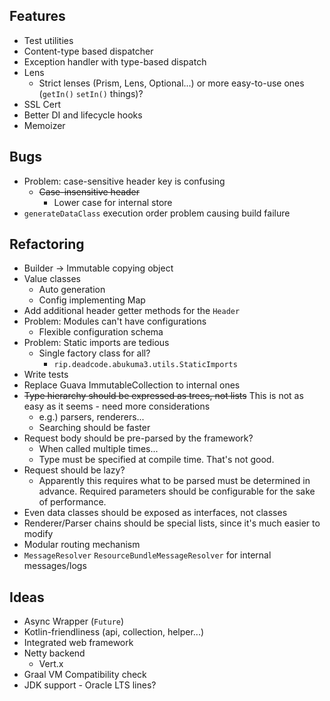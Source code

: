 ## Features

* Test utilities
* Content-type based dispatcher
* Exception handler with type-based dispatch
* Lens
    * Strict lenses (Prism, Lens, Optional...) or more easy-to-use ones (`getIn()` `setIn()` things)?
* SSL Cert
* Better DI and lifecycle hooks
* Memoizer


## Bugs

* Problem: case-sensitive header key is confusing
    * ~~Case-insensitive header~~
        * Lower case for internal store
* `generateDataClass` execution order problem causing build failure


## Refactoring

* Builder -> Immutable copying object
* Value classes
    * Auto generation
    * Config implementing Map
* Add additional header getter methods for the `Header`
* Problem: Modules can't have configurations
    * Flexible configuration schema
* Problem: Static imports are tedious
    * Single factory class for all?
        * `rip.deadcode.abukuma3.utils.StaticImports`
* Write tests
* Replace Guava ImmutableCollection to internal ones
* ~~Type hierarchy should be expressed as trees, not lists~~ This is not as easy as it seems - need more considerations
    * e.g.) parsers, renderers...
    * Searching should be faster
* Request body should be pre-parsed by the framework?
    * When called multiple times...
    * Type must be specified at compile time. That's not good.
* Request should be lazy?
    * Apparently this requires what to be parsed must be determined in advance.
      Required parameters should be configurable for the sake of performance.
* Even data classes should be exposed as interfaces, not classes
* Renderer/Parser chains should be special lists, since it's much easier to modify
* Modular routing mechanism
* `MessageResolver` `ResourceBundleMessageResolver` for internal messages/logs


## Ideas

* Async Wrapper (`Future`)
* Kotlin-friendliness (api, collection, helper...)
* Integrated web framework
* Netty backend
    * Vert.x
* Graal VM Compatibility check
* JDK support - Oracle LTS lines?
